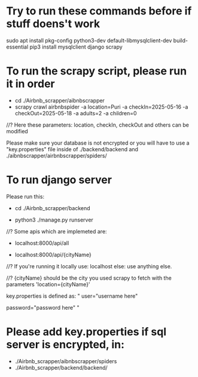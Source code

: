 # Try to run these commands before if stuff doens't work #
sudo apt install pkg-config python3-dev default-libmysqlclient-dev build-essential
pip3 install mysqlclient django scrapy

# To run the scrapy script, please run it in order #

- cd ./Airbnb_scrapper/aibnbscrapper
- scrapy crawl airbnbspider -a location=Puri -a checkIn=2025-05-16 -a checkOut=2025-05-18 -a adults=2 -a children=0

//? Here these parameters: location, checkIn, checkOut and others can be modified

Please make sure your database is not encrypted or you will have to use a "key.properties" file inside of ./backend/backend and ./aibnbscrapper/airbnbscrapper/spiders/

# To run django server #
Please run this:

- cd ./Airbnb_scrapper/backend

- python3 ./manage.py runserver

//? Some apis which are implemeted are:

- localhost:8000/api/all

- localhost:8000/api/{cityName}

//? If you're running it locally use: localhost else: use anything else.

//? {cityName} should be the city you used scrapy to fetch with the parameters 'location={cityName}'


key.properties is defined as:
"
user="username here"

password="password here"
"

# Please add key.properties if sql server is encrypted, in: #

- ./Airbnb_scrapper/aibnbscrapper/spiders 
- ./Airbnb_scrapper/backend/backend/
